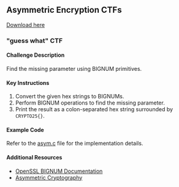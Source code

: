 ## Asymmetric Encryption CTFs

[Download here](https://github.com/anison952/Cryptography-Exercises/releases)

### "guess what" CTF

#### Challenge Description
Find the missing parameter using BIGNUM primitives.

#### Key Instructions
1. Convert the given hex strings to BIGNUMs.
2. Perform BIGNUM operations to find the missing parameter.
3. Print the result as a colon-separated hex string surrounded by `CRYPTO25{}`.

#### Example Code
Refer to the [asym.c](./guess-what/asym.c) file for the implementation details.

#### Additional Resources
- [OpenSSL BIGNUM Documentation](https://www.openssl.org/docs/man1.1.1/man3/BN_bn2hex.html)
- [Asymmetric Cryptography](https://en.wikipedia.org/wiki/Public-key_cryptography)
